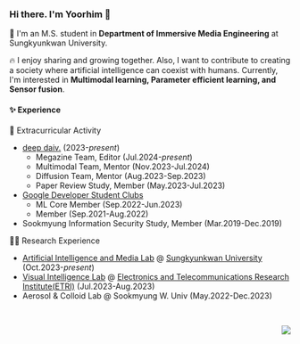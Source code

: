 ### Hi there. I'm Yoorhim 👋   
🏫 I'm an M.S. student in <strong>Department of Immersive Media Engineering</strong> at Sungkyunkwan University.     

🔥 I enjoy sharing and growing together. Also, I want to contribute to creating a society where artificial intelligence can coexist with humans. Currently, I'm interested in <Strong>Multimodal learning, Parameter efficient learning, and Sensor fusion</strong>.   

#### ✨ Experience    
🤹 Extracurricular Activity     
- [deep daiv.](https://deepdaiv.oopy.io/) (2023-*present*)
  - Megazine Team, Editor (Jul.2024-*present*)
  - Multimodal Team, Mentor (Nov.2023-Jul.2024)
  - Diffusion Team, Mentor (Aug.2023-Sep.2023)
  - Paper Review Study, Member (May.2023-Jul.2023)
- [Google Developer Student Clubs](https://developers.google.com/community/gdsc)
  - ML Core Member (Sep.2022-Jun.2023)
  - Member (Sep.2021-Aug.2022)
- Sookmyung Information Security Study, Member (Mar.2019-Dec.2019)   

🧑‍💻 Research Experience   
- [Artificial Intelligence and Media Lab](https://aim.skku.edu/home) @ [Sungkyunkwan University](https://www.skku.edu/eng/) (Oct.2023-*present*)  
- [Visual Intelligence Lab](https://etri-visualintelligence.github.io/) @ [Electronics and Telecommunications Research Institute(ETRI)](https://www.etri.re.kr/eng/main/main.etri) (Jul.2023-Aug.2023)   
- Aerosol & Colloid Lab @ Sookmyung W. Univ (May.2022-Dec.2023)
  

<br>
<p align="right">
  <a href="mailto:yourmejo@gmail.com"><img src="https://img.shields.io/badge/Gmail-d14836?style=flat-square&logo=Gmail&logoColor=white&link=yourmejo@gmail.com"/></a>
</p>
